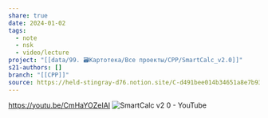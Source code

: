 ```yaml
---
share: true
date: 2024-01-02
tags:
  - note
  - nsk
  - video/lecture
project: "[[data/99. 🗃️Картотека/Все проекты/CPP/SmartCalc_v2.0]]"
s21-authors: []
branch: "[[CPP]]"
source: https://held-stingray-d76.notion.site/C-d491bee014b34651a8e7b93f6be2631c
---
```


https://youtu.be/CmHaYOZeIAI
![SmartCalc v2 0 - YouTube](https://youtu.be/CmHaYOZeIAI)
